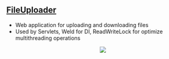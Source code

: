 ## [FileUploader](https://github.com/dvkom/skillbox-learning/tree/master/15/3/FileUploader)
* Web application for uploading and downloading files
* Used by Servlets, Weld for DI, ReadWriteLock for optimize multithreading operations
<p align="center">
  <img src="https://raw.githubusercontent.com/dvkom/skillbox-learning/master/images/fileUploader.png">
</p>
